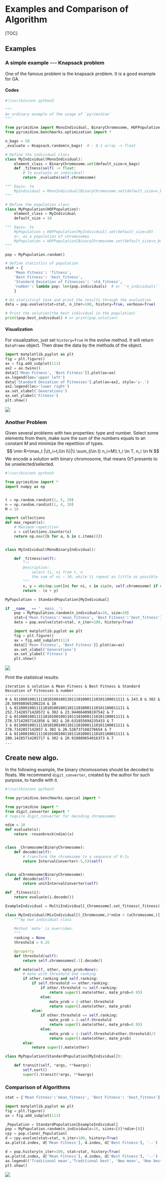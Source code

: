 # Examples and Comparison of Algorithm
[TOC]

## Examples

### A simple example --- Knapsack problem

One of the famous problem is the knapsack problem. It is a good example for GA.

#### Codes

```python
#!/usr/bin/env python3

"""
An ordinary example of the usage of `pyrimidine`
"""

from pyrimidine import MonoIndividual, BinaryChromosome, HOFPopulation
from pyrimidine.benchmarks.optimization import *

n_bags = 50
_evaluate = Knapsack.random(n_bags)  # : 0-1 array -> float

# Define the individual class
class MyIndividual(MonoIndividual):
    element_class = BinaryChromosome.set(default_size=n_bags)
    def _fitness(self) -> float:
        # To evaluate an individual!
        return _evaluate(self.chromosome)

""" Equiv. to
    MyIndividual = MonoIndividual[BinaryChromosome.set(default_size=n_bags)].set_fitness(_evaluate)
"""

# Define the population class
class MyPopulation(HOFPopulation):
    element_class = MyIndividual
    default_size = 10

""" Equiv. to
    MyPopulation = HOFPopulation[MyIndividual].set(default_size=10)
    or, as a population of chromosomes
    MyPopulation = HOFPopulation[BinaryChromosome.set(default_size=n_bags).set_fitness(_evaluate)].set(default_size=10)
"""

pop = MyPopulation.random()

# Define statistics of population
stat = {
    'Mean Fitness': 'fitness',
    'Best Fitness': 'best_fitness',
    'Standard Deviation of Fitnesses': 'std_fitness',
    'number': lambda pop: len(pop.individuals)  # or `'n_individuals'`
    }

# Do statistical task and print the results through the evoluation
data = pop.evolve(stat=stat, n_iter=100, history=True, verbose=True)

# Print the solution(the best individual in the population)
print(pop.best_individual) # or print(pop.solution)
```

#### Visualization
For visualization, just set `history=True` in the evolve method. It will return `DataFrame` object. Then draw the data by the methods of the object.

```python
import matplotlib.pyplot as plt
fig = plt.figure()
ax = fig.add_subplot(111)
ax2 = ax.twinx()
data[['Mean Fitness', 'Best Fitness']].plot(ax=ax)
ax.legend(loc='upper left')
data['Standard Deviation of Fitnesses'].plot(ax=ax2, style='y-.')
ax2.legend(loc='lower right')
ax.set_xlabel('Generations')
ax.set_ylabel('Fitness')
plt.show()
```

![](history.png)



### Another Problem

Given several problems with two properties: type and number. Select some elements from them, make sure the sum of the numbers equals to an constant $M$ and minimize the repetition of types.
$$
\min  R=\max_t |\{t_i=t,i\in I\}|\\
\sum_{i\in I} n_i=M\\
t_i \in T, n_i \in N
$$
We encode a solution with binary chromosome, that means 0/1 presents to be unselected/selected.

```python
#!/usr/bin/env python3

from pyrimidine import *
import numpy as np


t = np.random.randint(1, 5, 20)
n = np.random.randint(1, 4, 20)
M = 10

import collections
def max_repeat(x):
    # Maximum repetition
    c = collections.Counter(x)
    return np.max([b for a, b in c.items()])


class MyIndividual(MonoBinaryIndividual):

    def _fitness(self):
        """
        Description:
            select ti, ni from t, n
            the sum of ni ~ 10, while ti repeat as little as possible
        """
        x, y = abs(np.sum([ni for ni, c in zip(n, self.chromosome) if c==1])-M), max_repeat(ti for ti, c in zip(t, self.chromosome) if c==1)
        return - (x + y)

MyPopulation = StandardPopulation[MyIndividual]

if __name__ == '__main__':
    pop = MyPopulation.random(n_individuals=20, size=20)
    stat={'Mean Fitness':'mean_fitness', 'Best Fitness':'best_fitness'}
    data = pop.evolve(stat=stat, n_iter=100, history=True)

    import matplotlib.pyplot as plt
    fig = plt.figure()
    ax = fig.add_subplot(111)
    data[['Mean Fitness', 'Best Fitness']].plot(ax=ax)
    ax.set_xlabel('Generations')
    ax.set_ylabel('Fitness')
    plt.show()

```

![](example.png)

Print the statistical results:
```
iteration & solution & Mean Fitness & Best Fitness & Standard Deviation of Fitnesses & number
-------------------------------------------------------------
0 & 01100010011111010100100110111010001110101100011111 & 243.8 & 302 & 28.589508565206224 & 10
1 & 01100010011111010100100110111010001110101100011111 & 252.71428571428572 & 302 & 23.944664098197542 & 7
2 & 01100010011111010100100110111010001110101100011111 & 278.57142857142856 & 302 & 20.631855694235433 & 7
3 & 01100010011111010100100110111010001110101100011111 & 278.7142857142857 & 302 & 20.526737168276654 & 7
4 & 01100010011111010100100110111010001110101100011111 & 280.14285714285717 & 302 & 20.910889654016373 & 7
...
```


## Create new algo.

In the following example, the binary chromosomes should be decoded to floats. We recommend `digit_converter`, created by the author for such purpose, to handle with it.

```python
#!/usr/bin/env python3

from pyrimidine.benchmarks.special import *

from pyrimidine import *
from digit_converter import *
# require digit_converter for decoding chromosomes

ndim = 10
def evaluate(x):
    return -rosenbrock(ndim)(x)


class _Chromosome(BinaryChromosome):
    def decode(self):
        # transform the chromosome to a sequance of 0-1s
        return IntervalConverter(-5,5)(self)


class uChromosome(BinaryChromosome):
    def decode(self):
        return unitIntervalConverter(self)

def _fitness(i):
    return evaluate(i.decode())

ExampleIndividual = MultiIndividual[_Chromosome].set_fitness(_fitness)

class MyIndividual(MixIndividual[(_Chromosome,)*ndim + (uChromosome,)].set_fitness(_fitness)):
    """my own individual class
    
    Method `mate` is overriden.
    """
    ranking = None
    threshold = 0.25

    @property
    def threshold(self):
        return self.chromosomes[-1].decode()

    def mate(self, other, mate_prob=None):
        # mate with threshold and ranking
        if other.ranking and self.ranking:
            if self.threshold <= other.ranking:
                if other.threshold <= self.ranking:
                    return super().mate(other, mate_prob=0.95)
                else:
                    mate_prob = 1-other.threshold
                    return super().mate(other, mate_prob)
            else:
                if other.threshold <= self.ranking:
                    mate_prob = 1-self.threshold
                    return super().mate(other, mate_prob=0.95)
                else:
                    mate_prob = 1-(self.threshold+other.threshold)/2
                    return super().mate(other, mate_prob)
        else:
            return super().mate(other)

class MyPopulation(StandardPopulation[MyIndividual]):

    def transit(self, *args, **kwargs):
        self.sort()
        super().transit(*args, **kwargs)

```


### Comparison of Algorithms

```python
stat = {'Mean Fitness':'mean_fitness', 'Best Fitness': 'best_fitness'}

import matplotlib.pyplot as plt
fig = plt.figure()
ax = fig.add_subplot(111)

_Population = StandardPopulation[ExampleIndividual]
pop = MyPopulation.random(n_individuals=20, sizes=[8]*ndim+[8])
cpy = pop.clone(_Population)
d = cpy.evolve(stat=stat, n_iter=100, history=True)
ax.plot(d.index, d['Mean Fitness'], d.index, d['Best Fitness'], '.-')

d = pop.history(n_iter=100, stat=stat, history=True)
ax.plot(d.index, d['Mean Fitness'], d.index, d['Best Fitness'], '.-')
ax.legend(('Traditional mean','Traditional best', 'New mean', 'New best'))
plt.show()
```

![](comparison.png)